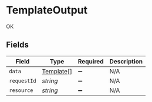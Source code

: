 # TemplateOutput

OK


## Fields

| Field                                         | Type                                          | Required                                      | Description                                   |
| --------------------------------------------- | --------------------------------------------- | --------------------------------------------- | --------------------------------------------- |
| `data`                                        | [Template](../../models/shared/template.md)[] | :heavy_minus_sign:                            | N/A                                           |
| `requestId`                                   | *string*                                      | :heavy_minus_sign:                            | N/A                                           |
| `resource`                                    | *string*                                      | :heavy_minus_sign:                            | N/A                                           |